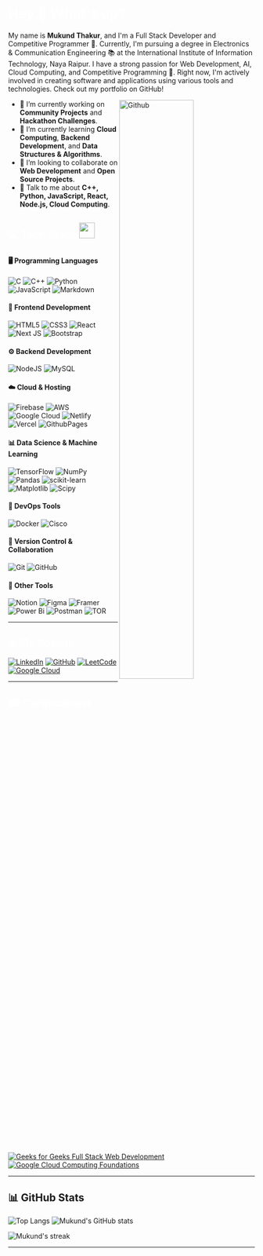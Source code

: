 <h1 align="left" style="color:white;">Hey 👋 What's up?</h1>

<p align="left">My name is <strong>Mukund Thakur</strong>, and I'm a Full Stack Developer and Competitive Programmer 🚀. Currently, I'm pursuing a degree in Electronics & Communication Engineering 📚 at the International Institute of Information Technology, Naya Raipur. I have a strong passion for Web Development, AI, Cloud Computing, and Competitive Programming 💙. Right now, I'm actively involved in creating software and applications using various tools and technologies. Check out my portfolio on GitHub!</p>

<img width="55%" align="right" alt="Github" src="https://raw.githubusercontent.com/onimur/.github/master/.resources/git-header.svg" />

- 🔭 I’m currently working on **Community Projects** and **Hackathon Challenges**.
- 🌱 I’m currently learning **Cloud Computing**, **Backend Development**, and **Data Structures & Algorithms**.
- 👯 I’m looking to collaborate on **Web Development** and **Open Source Projects**.
- 💬 Talk to me about **C++, Python, JavaScript, React, Node.js, Cloud Computing**.

### 
<h2 align="left" style="color:white;" >💻 Tech Stack <img src="https://media2.giphy.com/media/QssGEmpkyEOhBCb7e1/giphy.gif?cid=ecf05e47a0n3gi1bfqntqmob8g9aid1oyj2wr3ds3mg700bl&rid=giphy.gif" width="32px"></h2>

### 

#### **🖥️ Programming Languages**
![C](https://img.shields.io/badge/c-%2300599C.svg?style=for-the-badge&logo=c&logoColor=white) 
![C++](https://img.shields.io/badge/c++-%2300599C.svg?style=for-the-badge&logo=c%2B%2B&logoColor=white) 
![Python](https://img.shields.io/badge/python-3670A0?style=for-the-badge&logo=python&logoColor=ffdd54)
![JavaScript](https://img.shields.io/badge/javascript-%23323330.svg?style=for-the-badge&logo=javascript&logoColor=%23F7DF1E)
![Markdown](https://img.shields.io/badge/markdown-%23000000.svg?style=for-the-badge&logo=markdown&logoColor=white)

#### **🎨 Frontend Development**
![HTML5](https://img.shields.io/badge/html5-%23E34F26.svg?style=for-the-badge&logo=html5&logoColor=white)
![CSS3](https://img.shields.io/badge/css3-%231572B6.svg?style=for-the-badge&logo=css3&logoColor=white)
![React](https://img.shields.io/badge/react-%2320232a.svg?style=for-the-badge&logo=react&logoColor=%2361DAFB)
![Next JS](https://img.shields.io/badge/Next-black?style=for-the-badge&logo=next.js&logoColor=white)
![Bootstrap](https://img.shields.io/badge/bootstrap-%238511FA.svg?style=for-the-badge&logo=bootstrap&logoColor=white)

#### **⚙️ Backend Development**
![NodeJS](https://img.shields.io/badge/node.js-6DA55F?style=for-the-badge&logo=node.js&logoColor=white)
![MySQL](https://img.shields.io/badge/mysql-4479A1.svg?style=for-the-badge&logo=mysql&logoColor=white)

#### **☁️ Cloud & Hosting**
![Firebase](https://img.shields.io/badge/firebase-%23039BE5.svg?style=for-the-badge&logo=firebase)
![AWS](https://img.shields.io/badge/AWS-%23FF9900.svg?style=for-the-badge&logo=amazon-aws&logoColor=white)
![Google Cloud](https://img.shields.io/badge/google%20cloud-4285F4?style=for-the-badge&logo=google-cloud&logoColor=white)
![Netlify](https://img.shields.io/badge/netlify-%23000000.svg?style=for-the-badge&logo=netlify&logoColor=#00C7B7)
![Vercel](https://img.shields.io/badge/vercel-%23000000.svg?style=for-the-badge&logo=vercel&logoColor=white)
![GithubPages](https://img.shields.io/badge/github%20pages-121013?style=for-the-badge&logo=github&logoColor=white)

#### **📊 Data Science & Machine Learning**
![TensorFlow](https://img.shields.io/badge/TensorFlow-%23FF6F00.svg?style=for-the-badge&logo=TensorFlow&logoColor=white)
![NumPy](https://img.shields.io/badge/numpy-%23013243.svg?style=for-the-badge&logo=numpy&logoColor=white)
![Pandas](https://img.shields.io/badge/pandas-%23150458.svg?style=for-the-badge&logo=pandas&logoColor=white)
![scikit-learn](https://img.shields.io/badge/scikit--learn-%23F7931E.svg?style=for-the-badge&logo=scikit-learn&logoColor=white)
![Matplotlib](https://img.shields.io/badge/Matplotlib-%23ffffff.svg?style=for-the-badge&logo=Matplotlib&logoColor=black)
![Scipy](https://img.shields.io/badge/SciPy-%230C55A5.svg?style=for-the-badge&logo=scipy&logoColor=%white)

#### **🚀 DevOps Tools**
![Docker](https://img.shields.io/badge/docker-%230db7ed.svg?style=for-the-badge&logo=docker&logoColor=white)
![Cisco](https://img.shields.io/badge/cisco-%23049fd9.svg?style=for-the-badge&logo=cisco&logoColor=black)

#### **🔧 Version Control & Collaboration**
![Git](https://img.shields.io/badge/git-%23F05033.svg?style=for-the-badge&logo=git&logoColor=white)
![GitHub](https://img.shields.io/badge/github-%23121011.svg?style=for-the-badge&logo=github&logoColor=white)

#### **🔨 Other Tools**
![Notion](https://img.shields.io/badge/Notion-%23000000.svg?style=for-the-badge&logo=notion&logoColor=white)
![Figma](https://img.shields.io/badge/figma-%23F24E1E.svg?style=for-the-badge&logo=figma&logoColor=white)
![Framer](https://img.shields.io/badge/Framer-black?style=for-the-badge&logo=framer&logoColor=blue)
![Power Bi](https://img.shields.io/badge/power_bi-F2C811?style=for-the-badge&logo=powerbi&logoColor=black)
![Postman](https://img.shields.io/badge/Postman-FF6C37?style=for-the-badge&logo=postman&logoColor=white)
![TOR](https://img.shields.io/badge/tor-%237E4798.svg?style=for-the-badge&logo=tor-project&logoColor=white)

---

<h2 align="left" style="color:white;">🌐 My Socials</h2>

<p align="left">
    <a href="https://www.linkedin.com/in/mukund-thakur-b9949b212/" target="_blank"><img src="https://img.shields.io/badge/LinkedIn-%230077B5.svg?logo=linkedin&logoColor=white" alt="LinkedIn"></a>
    <a href="https://github.com/Mukund934" target="_blank"><img src="https://img.shields.io/badge/GitHub-%23121011.svg?logo=github&logoColor=white" alt="GitHub"></a>
    <a href="https://leetcode.com/u/Mukund_TH04/" target="_blank"><img src="https://img.shields.io/badge/LeetCode-FFA116.svg?style=for-the-badge&logo=leetcode&logoColor=white" alt="LeetCode"></a>
    <a href="https://www.cloudskillsboost.google/public_profiles/0512140b-41ef-4fd1-9b86-61756a5cd485" target="_blank"><img src="https://img.shields.io/badge/Google%20Cloud-4285F4?style=for-the-badge&logo=google-cloud&logoColor=white" alt="Google Cloud"></a>
</p>

---

<h2 align="left" style="color:white;">🎓 Certifications</h2>

<p align="left">
    <a href="https://drive.google.com/file/d/13Dll3tTHlRze2dRklX7xmWNUk7rYcWQ1/view" target="_blank">
        <img src="https://img.shields.io/badge/Geeks%20for%20Geeks%20Full%20Stack%20Web%20Development-D3A5E8?style=for-the-badge" alt="Geeks for Geeks Full Stack Web Development" />
    </a>
    <a href="https://www.credly.com/badges/a20c9d61-47a6-4fca-9b21-74b733ee5e54/public_url" target="_blank">
        <img src="https://img.shields.io/badge/Google%20Cloud%20Computing%20Foundations-F5C36E?style=for-the-badge" alt="Google Cloud Computing Foundations" />
    </a>
</p>

---

## 📊 GitHub Stats
![Top Langs](https://github-readme-stats.vercel.app/api/top-langs/?username=Mukund934&layout=compact&langs_count=10&hide=html)
![Mukund's GitHub stats](https://github-readme-stats.vercel.app/api?username=Mukund934&show_icons=true&theme=default)
<p><img align="center" src="https://github-readme-streak-stats.herokuapp.com/?user=Mukund934&theme=default" alt="Mukund's streak" /></p>

---
